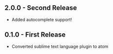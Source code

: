 ## 2.0.0 - Second Release
* Added autocomplete support!

## 0.1.0 - First Release
* Converted sublime text language plugin to atom
